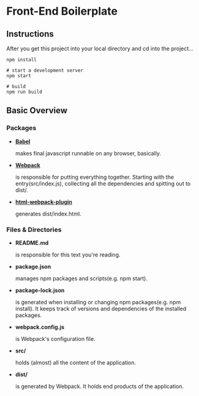 # Front-End Boilerplate
## Instructions

After you get this project into your local directory and cd into the project...
```
npm install

# start a development server
npm start

# build
npm run build
```

## Basic Overview
### Packages
- [__Babel__](https://babeljs.io/)

  makes final javascript runnable on any browser, basically.
- [__Webpack__](https://webpack.js.org/)
  
  is responsible for putting everything together. Starting with the entry(src/index.js), collecting all the dependencies and spitting out to dist/.
- [**html-webpack-plugin**](https://webpack.js.org/plugins/html-webpack-plugin/)
  
  generates dist/index.html.
### Files & Directories
- __README.md__
  
  is responsible for this text you're reading.
- __package.json__
  
  manages npm packages and scripts(e.g. npm start).
  
- __package-lock.json__

  is generated when installing or changing npm packages(e.g. npm install). It keeps track of versions and dependencies of the installed packages.
- __webpack.config.js__

  is Webpack's configuration file.
- __src/__
  
  holds (almost) all the content of the application.
- __dist/__
  
  is generated by Webpack. It holds end products of the application.
